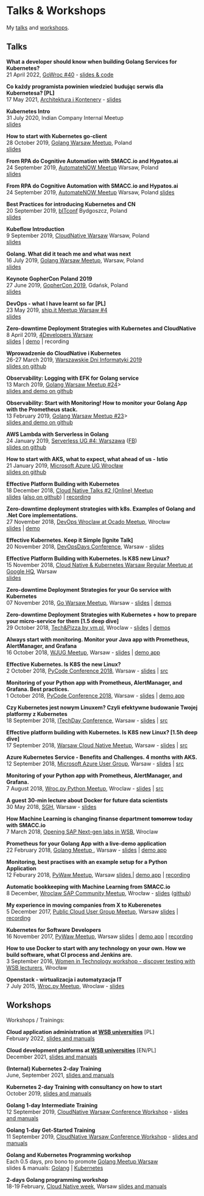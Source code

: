 # Talks & Workshops

My [talks](#talks) and [workshops](#workshops).

## Talks

<b>What a developer should know when building Golang Services for Kubernetes?</b><br>21 April 2022, <a href="https://www.meetup.com/gowroc/events/284506293/">GoWroc #40</a> -
<a href="https://github.com/wojciech12/talk_k8s_what_should_every_dev_know">slides & code</a>

<b>Co każdy programista powinien wiedzieć budując serwis dla Kubernetesa? [PL]</b><br />17 May 2021, <a href="https://architekturaikontenery.pl">Architektura i Kontenery</a> -
<a href="https://github.com/wojciech12/talk_k8s_what_should_every_dev_know">slides</a>

<b>Kubernetes Intro</b><br />
31 July 2020, Indian Company Internal Meetup<br />
<a href="https://github.com/wojciech12/talk_kubernetes_intro_sj">slides</a>

<b>How to start with Kubernetes go-client</b><br />
28 October 2019, <a href="https://www.meetup.com/Golang-Warsaw/events/265791707/">Golang Warsaw Meetup</a>, Poland<br />
<a href="https://github.com/wojciech12/talk_kubernetes_client_go">slides</a>

<b>From RPA do Cognitive Automation with SMACC.io and Hypatos.ai</b><br />
24 September 2019, <a href="https://www.meetup.com/Automate-NOW-Warsaw-1/events/262124662/">AutomateNOW Meetup</a>
Warsaw, Poland<br /><a href="https://github.com/wojciech12/talk_from_rpa_to_cognitive_automation">slides</a>

<b>From RPA do Cognitive Automation with SMACC.io and Hypatos.ai</b><br />
24 September 2019, <a href="https://www.meetup.com/Automate-NOW-Warsaw-1/events/262124662/">AutomateNOW Meetup</a>
Warsaw, Poland
<a href="https://github.com/wojciech12/talk_from_rpa_to_cognitive_automation">slides</a>

<b>Best Practices for introducing Kubernetes and CN</b><br />
20 September 2019, <a href="https://www.bitconf.pl/">bITconf</a>
Bydgoszcz, Poland<br />
<a href="https://github.com/wojciech12/talk_bitconf_best_practices_introducing_k8s_and_CN">slides</a>

<b>Kubeflow Introduction</b><br />
9 September 2019, <a href="http://cloudnativewarsaw.com/">CloudNative Warsaw</a>
Warsaw, Poland<br />
<a href="https://github.com/wojciech12/talk_kubeflow_introduction">slides</a>

<b>Golang. What did it teach me and what was next</b><br />
16 July 2019, <a href="https://www.meetup.com/Golang-Warsaw/events/262749526/">Golang Warsaw Meetup</a>, Warsaw, Poland<br />
<a href="https://github.com/wojciech12/talk_gophercon_keynote_story_golang_dev_to_lead">slides</a>

<a name="talks"></a> <b>Keynote GopherCon Poland 2019</b><br />
27 June 2019, <a href="http://gophercon.pl">GopherCon 2019</a>, Gdańsk, Poland<br />
<a href="https://github.com/wojciech12/talk_gophercon_keynote_story_golang_dev_to_lead">slides</a>

<b>DevOps - what I have learnt so far [PL]</b><br />
23 May 2019, <a href="https://www.meetup.com/meetup-group-JIVUaDVF/events/261317074/">ship.it Meetup Warsaw #4</a><br />
<a href="https://github.com/wojciech12/talk_devops_lessons_learnt">slides</a>

<b>Zero-downtime Deployment Strategies with Kubernetes
and CloudNative</b><br />
8 April 2019, <a href="https://4developers.org.pl/warszawa/#agenda">4Developers Warsaw</a><br />
<a href="https://github.com/wojciech12/talk_zero_downtime_deployment_with_kubernetes">slides</a> | <a href="https://github.com/wojciech12/talk_zero_downtime_deployment_with_kubernetes">demo</a> | recording

<b>Wprowadzenie do CloudNative i Kubernetes</b><br />
26-27 March 2019, <a href="https://warszawskiedniinformatyki.pl">Warszawskie Dni Informatyki 2019</a><br />
<a href="https://github.com/wojciech12/talk_warszawskie_dni_informatyki_2019">slides on github</a>

<b>Observability: Logging with EFK for Golang service</b><br />
13 March 2019, <a href="https://www.meetup.com/Golang-Warsaw/events/259234625/">Golang Warsaw Meetup #24</a>><br />
<a href="https://github.com/wojciech12/talk_observability_logging">slides and demo on github</a>

<b>Observability: Start with Monitoring! How to monitor your Golang App with the Prometheus stack.</b><br />
13 February 2019, <a href="https://www.meetup.com/Golang-Warsaw/events/257705831/">Golang Warsaw Meetup #23</a>><br />
<a href="https://github.com/wojciech12/talk_observability_logging">slides and demo on github</a>

<b>AWS Lambda with Serverless in Golang</b><br />
24 January 2019, <a href="https://www.meetup.com/pl-PL/ServerlessUGPL/events/256776012/">Serverless UG #4: Warszawa</a> (<a href="https://www.facebook.com/Serverless-User-Group-Poland-323699844734874/">FB</a>)<br />
<a href="https://github.com/wojciech12/talk_serverless_in_golang">slides on github</a>

<b>How to start with AKS, what to expect, what ahead of us - Istio</b><br />
21 January 2019, <a href="https://www.meetup.com/Microsoft-Azure-Users-Group-Poland/events/257819755/">Microsoft Azure UG Wrocław</a><br />
<a href="https://github.com/wojciech12/talk_aks_past_presence_and_future_with_Istio">slides on github</a>

<b>Effective Platform Building with Kubernetes</b><br />
18 December 2018, <a href="https://www.meetup.com/Cloud-Native-Kubernetes-Warsaw/events/257125529/">Cloud Native Talks #2 (Online) Meetup</a><br />
<a href="https://www.slideshare.net/WojciechBarczyski/effective-building-your-platform-with-kubernetes-keep-it-simple">slides</a> (<a href="https://github.com/wojciech12/talk_effective_kubernetes">also on github</a>) | <a href="https://www.youtube.com/watch?v=o8QTijpOzS8">recording</a>

<b>Zero-downtime deployment strategies with k8s.
Examples of Golang and .Net Core implementations.</b><br />
27 November 2018, <a href="https://www.meetup.com/Wroclaw-DevOps-Meetup/events/255394680/">DevOps Wroclaw at Ocado Meetup</a>, Wrocław<br />
<a href="https://github.com/wojciech12/talk_zero_downtime_deployment_with_kubernetes">slides</a> | <a href="https://github.com/wojciech12/talk_zero_downtime_deployment_with_kubernetes">demo</a>

<b>Effective Kubernetes. Keep it Simple [Ignite Talk]</b><br />
20 November 2018, <a href="https://devopsdays.pl">DevOpsDays Conference</a>, Warsaw - <a href="https://github.com/wojciech12/ignite_devopsdays_warsaw_2018">slides</a>

<b>Effective Platform Building with Kubernetes.
Is K8S new Linux?</b><br />
15 November 2018, <a href="https://www.meetup.com/Cloud-Native-Kubernetes-Warsaw/events/255632203">Cloud Native &amp; Kubernetes Warsaw Regular Meetup at Google HQ</a>, Warsaw<br /><a href="https://github.com/wojciech12/talk_cloudnative_and_kubernetes_waw">slides</a>

<b>Zero-downtime Deployment Strategies for your Go service
with Kubernetes</b><br />
07 November 2018, <a href="https://www.meetup.com/Golang-Warsaw/events/255260613/">Go Warsaw Meetup</a>, Warsaw - <a href="https://github.com/wojciech12/talk_zero_downtime_deployment_with_kubernetes">slides</a> | <a href="https://github.com/wojciech12/talk_zero_downtime_deployment_with_kubernetes">demos</a>

<b>Zero-downtime Deployment Strategies with Kubernetes +
how to prepare your micro-service for them [1.5 deep dive]</b><br />
29 October 2018, <a href="https://www.meetup.com/meetup-group-nGBiendv/events/255191675/">Tech&amp;Pizza by vm.pl</a>, Wroclaw - <a href="https://www.slideshare.net/WojciechBarczyski/zero-deployment-of-microservices-with-kubernetes/">slides</a> | <a href="https://github.com/wojciech12/talk_zero_downtime_deployment_with_kubernetes">demos</a>

<b>Always start with monitoring. Monitor your Java app with Prometheus, AlertManager, and Grafana</b><br />
16 October 2018, <a href="https://www.meetup.com/pl-PL/Warszawa-JUG/events/255428108/">WJUG Meetup</a>, Warsaw - <a href="https://www.slideshare.net/WojciechBarczyski/monitor-your-java-application-with-prometheus-stack/">slides</a> | <a href="https://github.com/wojciech12/talk_java_2018_prometheus">demo app</a>

<b>Effective Kubernetes. Is K8S the new Linux?</b></b><br />
2 October 2018, <a href="http://www.pycode-conference.org">PyCode Conference 2018</a>, Warsaw - <a href="https://github.com/wojciech12/talk_pycode_2018_kubernetes">slides</a> | <a href="https://github.com/wojciech12/talk_pycode_2018_kubernetes">src</a>

<b>Monitoring of your Python app with Prometheus, AlertManager,
and Grafana. Best practices.</b></b><br />
1 October 2018, <a href="http://www.pycode-conference.org">PyCode Conference 2018</a>, Warsaw - <a href="https://www.slideshare.net/WojciechBarczyski/how-to-monitor-your-microservice-with-prometheus">slides</a> | <a href="https://github.com/wojciech12/talk_pycode_2018_monitoring/">demo app</a>

<b>Czy Kubernetes jest nowym Linuxem? Czyli efektywne budowanie Twojej platformy z Kubernetes</b></b><br />
18 September 2018, <a href="http://www.itechday.pl">ITechDay Conference</a>, Warsaw - <a href="https://www.slideshare.net/WojciechBarczyski/wprowadzenie-do-kubernetesa-k8s-jako-nowy-linux">slides</a> | <a href="https://github.com/wojciech12/talk_itechday_waw">src</a>

<b>Effective platform building with Kubernetes. Is K8S new Linux?
[1.5h deep dive]</b><br />
17 September 2018, <a href="https://www.meetup.com/Warsaw-Cloud-Native-Meetup/events/254034859/">Warsaw Cloud Native Meetup</a>, Warsaw - <a href="https://www.slideshare.net/WojciechBarczyski/effective-kubernetes-is-kubernetes-the-new-linux">slides</a> | <a href="https://github.com/wojciech12/talk_cloudnative_waw_september/tree/master/slides">src</a>

<b>Azure Kubernetes Service - Benefits and Challenges.
4 months with AKS.</b><br />
12 September 2018, <a href="https://www.meetup.com/Microsoft-Azure-Users-Group-Poland/events/254343549/">Microsoft Azure User Group</a>, Warsaw - <a href="https://www.slideshare.net/WojciechBarczyski/azure-kubernetes-service-benefits-and-challenges">slides</a> | <a href="https://github.com/wojciech12/talk_ms_azure_pl_waw_azuek_k8s_service/">src</a>

<b>Monitoring of your Python app with Prometheus, AlertManager,
and Grafana.</b><br />
7 August 2018, <a href="https://www.meetup.com/wrocpy/events/gxmljpyxlbkb/">Wroc.py Python Meetup</a>, Wroclaw - <a href="https://github.com/wojciech12/talk_pywroc_RED_metrics_with_prometheus_stack/blob/master/slides/index.pdf">slides</a> | <a href="https://github.com/wojciech12/talk_pywroc_RED_metrics_with_prometheus_stack">src</a>

<b>A guest 30-min lecture about Docker for future data scientists</b><br />
30 May 2018, <a href="http://www.sgh.waw.pl/en"> SGH</a>, Warsaw - <a href="https://github.com/wojciech12/talk_uni_introduction_to_docker_for_data_scientics">slides</a>

<b>How Machine Learning is changing finanse department
<s>tomorrow</s> today with SMACC.io</b><br />
7 March 2018, <a href="https://www.wsb.pl/wroclaw/aktualnosci/sap-next-gen">Opening SAP Next-gen labs in WSB</a>, Wroclaw

<b>Prometheus for your Golang App with a live-demo application</b><br />
22 February 2018, <a href="https://www.meetup.com/Golang-Warsaw/events/247732050/">Golang Meetup </a>, Warsaw - <a href="https://github.com/wojciech12/talk_gowaw_RED_metrics_with_prometheus_stack/blob/master/slides/index.pdf">slides</a> | <a href="https://github.com/wojciech12/talk_gowaw_RED_metrics_with_prometheus_stack">demo app</a>

<b>Monitoring, best practises with an example setup
for a Python Application</b><br />
12 Feburary 2018, <a href="http://pywaw.org/73/">PyWaw Meetup</a>, Warsaw
<a href="https://github.com/wojciech12/talk_pywroc_RED_metrics_with_prometheus_stack/blob/master/slides/index.pdf">slides </a> | <a href="https://github.com/wojciech12/talk_pywroc_RED_metrics_with_prometheus_stack">demo app</a> | <a href="http://pywaw.org/73/">recording</a>

<b>Automatic bookkeeping with Machine Learning from SMACC.io</b><br />
8 December, <a href="https://www.meetup.com/pl-PL/Wroclaw-SAP-Community-Meetup/events/244107394/">Wroclaw SAP Community Meetup</a>, Wrocław - <a href="https://www.slideshare.net/WojciechBarczyski/smacc-automatic-bookkeeping-with-ai">slides</a> (<a href="https://github.com/wojciech12/talk_smacc_automate_bookkeeping_with_ai">github</a>)

<b>My experience in moving companies from X to Kuberenetes</b><br />
5 December 2017, <a href="https://www.meetup.com/publiccloudpl/events/243543283/">Public Cloud User Group Meetup</a>, Warsaw
<a href="https://github.com/wojciech12/talk_my_experience_in_moving_companies_to_kubernetes">slides</a> | <a href="https://www.youtube.com/watch?reload=9&amp;v=rxtUhPrmrhI">recording</a>

<b>Kubernetes for Software Developers</b><br />
16 November 2017, <a href="http://pywaw.org/70/">PyWaw Meetup</a>, Warsaw
<a href="https://github.com/wojciech12/talk_introduction_to_kubernetes_for_devs">slides</a> | <a href="https://github.com/wojciech12/talk_introduction_to_kubernetes_for_devs">demo app</a> | <a href="http://pywaw.org/70/">recording</a>

<b>How to use Docker to start with any technology on your own.
How we build software, what CI process and Jenkins are.</b><br />
3 September 2016, <a href="http://www.krzywykomin.pl/wydarzenia/women-in-technology-odkryj-z-nami-testowanie-wit-wroclaw-wykladowcy-wsb-wroclaw/">Women in Technology workshop - discover testing with WSB lecturers</a>, Wrocław

<b>Openstack - wirtualizacja i automatyzacja IT</b><br />
7 July 2015, <a href="https://www.meetup.com/wrocpy/events/222988812/">Wroc.py Meetup</a>, Wroclaw - <a href="https://www.slideshare.net/slideshow/embed_code/key/MnYkm0NXW7JATB">slides</a>

## Workshops

Workshops / Trainings:

<b>Cloud application administration at <a href="https://www.wsb.pl/english">WSB universities</a></b> [PL]<br />
February 2022, <a href="https://github.com/wojciech11/se_cloud_app_administration_and_development">slides and manuals</a>

<b>Cloud development platforms at <a href="https://www.wsb.pl/english">WSB universities</a></b> [EN/PL]<br />
December 2021, <a href="https://github.com/wojciech11/cloud_dev_tools_and_platforms">slides and manuals</a>

<b>(Internal) Kubernetes 2-day Training</b><br />
June, September 2021, <a href="https://github.com/wojciech12/workshop_kubernetes_and_cloudnative">slides and manuals</a>

<b>Kubernetes 2-day Training with consultancy on how to start</b><br />
October 2019, <a href="https://github.com/wojciech12/workshop_kubernetes_and_cloudnative">slides and manuals</a>

<b>Golang 1-day Intermediate Training</b><br />
12 September 2019, <a href="https://www.meetup.com/pl-PL/Cloud-Native-Kubernetes-Warsaw/events/263023540/">CloudNative Warsaw Conference Workshop</a> -
<a href="https://github.com/wojciech12/workshop_golang/">slides and manuals</a>

<b>Golang 1-day Get-Started Training</b><br />
11 September 2019, <a href="https://www.meetup.com/pl-PL/Cloud-Native-Kubernetes-Warsaw/events/263023390/">CloudNative Warsaw Conference Workshop</a> -
<a href="https://github.com/wojciech12/workshop_golang/">slides and manuals</a>

<b>Golang and Kubernetes Programming workshop</b><br />
Each 0.5 days, pro bono to promote <a href="https://www.meetup.com/pl-PL/Golang-Warsaw/">Golang Meetup Warsaw</a><br />slides &amp; manuals: <a href="https://github.com/wojciech12/workshop_golang/">Golang</a> | <a href="https://github.com/wojciech12/workshop_kubernetes_and_cloudnative">Kubernetes</a>

<b>2-days Golang programming workshop</b><br />
18-19 February, <a href="https://www.meetup.com/pl-PL/Cloud-Native-Kubernetes-Warsaw/events/256435774/">Cloud Native week</a>, Warsaw
<a href="https://github.com/wojciech12/workshop_golang/">slides and manuals</a>
